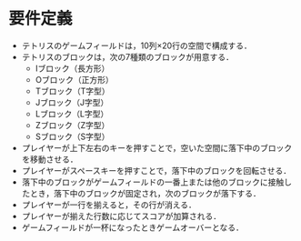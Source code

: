 # 要件定義

- テトリスのゲームフィールドは，10列×20行の空間で構成する．
- テトリスのブロックは，次の7種類のブロックが用意する．
  - Iブロック（長方形）
  - Oブロック（正方形）
  - Tブロック（T字型）
  - Jブロック（J字型）
  - Lブロック（L字型）
  - Zブロック（Z字型）
  - Sブロック（S字型）
- プレイヤーが上下左右のキーを押すことで，空いた空間に落下中のブロックを移動させる．
- プレイヤーがスペースキーを押すことで，落下中のブロックを回転させる．
- 落下中のブロックがゲームフィールドの一番上または他のブロックに接触したとき，落下中のブロックが固定され，次のブロックが落下する．
- プレイヤーが一行を揃えると，その行が消える．
- プレイヤーが揃えた行数に応じてスコアが加算される．
- ゲームフィールドが一杯になったときゲームオーバーとなる．